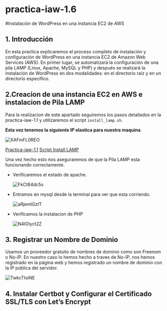 # practica-iaw-1.6
#Instalación de WordPress en una instancia EC2 de AWS

##  1. Introducción
En esta practica explicaremos el proceso completo de instalación y configuración de WordPress en una instancia EC2 de Amazon Web Services (AWS). En primer lugar, se automatizará la configuración de una pila LAMP (Linux, Apache, MySQL y PHP) y después se realizará la instalación de WordPress en dos modalidades: en el directorio raíz y en un directorio específico.

## 2.Creacion de una instancia EC2 en AWS e instalacion de Pila LAMP
Para la realizacion de este apartado seguiremos los pasos detallados en la practica-iaw-1.1 y utilizaremos el script ``` install_lamp.sh ```.

**Esta vez tenemos la siguiente IP elastica para nuestra maquina**

  ![XAFmFL0REO](https://github.com/user-attachments/assets/c18ab7e9-c095-429e-a1f3-16270a55b96e)


[Practica-iaw-1.1](https://github.com/marinaferb92/practica-iaw-1.1/tree/main)
[Script Install LAMP](https://github.com/marinaferb92/practica-iaw-1.1/blob/main/scripts/install_lamp.sh)

Una vez hecho esto nos aseguraremos de que la Pila LAMP esta funcionando correctamente.

- Verificaremos el estado de apache.

  ![FkCt84dc5s](https://github.com/user-attachments/assets/6b3e4e45-9466-4530-9131-aa5c2fee0261)


- Entramos en mysql desde la terminal para ver que esta corriendo.

  ![aRjemlGztT](https://github.com/user-attachments/assets/de538497-5c5e-4f2d-960f-310f02ba812c)


- Verificamos la instalacion de PHP

  ![N4lOIyct2Z](https://github.com/user-attachments/assets/9204b9ca-64de-4fdf-b96f-b4e47479f762)


## 3. Registrar un Nombre de Dominio

Usamos un proveedor gratuito de nombres de dominio como son Freenom o No-IP.
En nuestro caso lo hemos hecho a traves de No-IP, nos hemos registrado en la página web y hemos registrado un nombre de dominio con la IP pública del servidor.


   ![TwkcTIoiNE](https://github.com/user-attachments/assets/f66b4d80-4c6e-4251-a12c-26303bfdcc00)


## 4. Instalar Certbot y Configurar el Certificado SSL/TLS con Let’s Encrypt
